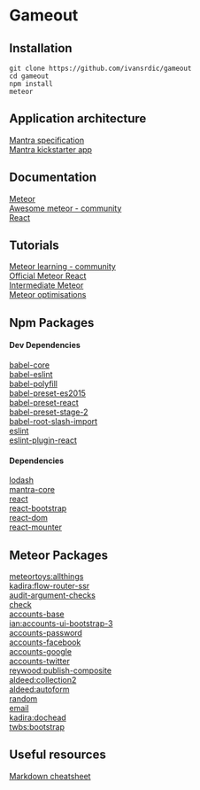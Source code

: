 # Gameout

## Installation
```
git clone https://github.com/ivansrdic/gameout
cd gameout
npm install
meteor
```


## Application architecture
[Mantra specification](https://kadirahq.github.io/mantra/)<br>
[Mantra kickstarter app](https://github.com/mantrajs/meteor-mantra-kickstarter)


## Documentation
[Meteor](http://docs.meteor.com/#/full/quickstart)<br>
[Awesome meteor - community](https://github.com/Urigo/awesome-meteor)<br>
[React](https://facebook.github.io/react/docs/getting-started.html)<br>


## Tutorials
[Meteor learning - community](https://github.com/ericdouglas/Meteor-Learning)<br>
[Official Meteor React](https://www.meteor.com/tutorials/react/creating-an-app)<br>
[Intermediate Meteor](https://www.youtube.com/watch?v=BI8IslJHSag&list=PLLnpHn493BHFYZUSK62aVycgcAouqBt7V&ab_channel=LevelUpTuts)<br>
[Meteor optimisations](https://bulletproofmeteor.com/basics/introduction)<br>


## Npm Packages
#### Dev Dependencies
[babel-core](https://github.com/babel/babel/tree/master/packages/babel-core)<br>
[babel-eslint](https://github.com/babel/babel/tree/master/packages/babel-core)<br>
[babel-polyfill](https://babeljs.io/docs/usage/polyfill/)<br>
[babel-preset-es2015](https://babeljs.io/docs/plugins/preset-es2015/)<br>
[babel-preset-react](https://babeljs.io/docs/plugins/preset-react/)<br>
[babel-preset-stage-2](https://babeljs.io/docs/plugins/preset-stage-2/)<br>
[babel-root-slash-import](https://github.com/mantrajs/babel-root-slash-import)<br>
[eslint](http://eslint.org/)<br>
[eslint-plugin-react](https://github.com/yannickcr/eslint-plugin-react)

#### Dependencies
[lodash](https://lodash.com/)<br>
[mantra-core](https://github.com/mantrajs/mantra-core)<br>
[react](https://facebook.github.io/react/)<br>
[react-bootstrap](https://react-bootstrap.github.io)<br>
[react-dom](https://www.npmjs.com/package/react-dom)<br>
[react-mounter](https://github.com/kadirahq/react-mounter)

## Meteor Packages
[meteortoys:allthings](https://atmospherejs.com/meteortoys/allthings)<br>
[kadira:flow-router-ssr](https://atmospherejs.com/kadira/flow-router-ssr)<br>
[audit-argument-checks](https://atmospherejs.com/meteor/audit-argument-checks)<br>
[check](https://atmospherejs.com/meteor/check)<br>
[accounts-base](https://atmospherejs.com/meteor/accounts-base)<br>
[ian:accounts-ui-bootstrap-3](https://atmospherejs.com/ian/accounts-ui-bootstrap-3)<br>
[accounts-password](https://atmospherejs.com/meteor/accounts-password)<br>
[accounts-facebook](https://atmospherejs.com/meteor/accounts-facebook)<br>
[accounts-google](https://atmospherejs.com/meteor/accounts-google)<br>
[accounts-twitter](https://atmospherejs.com/meteor/accounts-twitter)<br>
[reywood:publish-composite](https://atmospherejs.com/reywood/publish-composite)<br>
[aldeed:collection2](https://atmospherejs.com/aldeed/collection2)<br>
[aldeed:autoform](https://atmospherejs.com/aldeed/autoform)<br>
[random](https://atmospherejs.com/meteor/random)<br>
[email](http://docs.meteor.com/#/full/email)<br>
[kadira:dochead](https://atmospherejs.com/kadira/dochead)<br>
[twbs:bootstrap](https://atmospherejs.com/twbs/bootstrap)

## Useful resources
[Markdown cheatsheet](https://github.com/adam-p/markdown-here/wiki/Markdown-Cheatsheet)